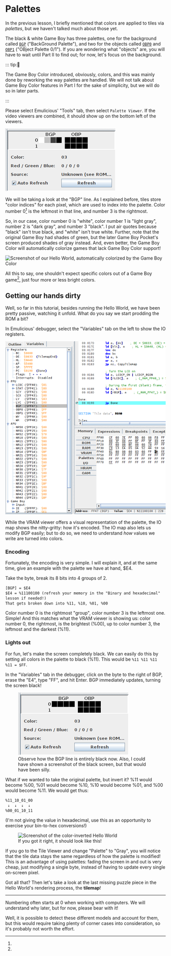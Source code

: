 # Palettes

In the previous lesson, I briefly mentioned that colors are applied to tiles via *palettes*, but we haven't talked much about those yet.

The black & white Game Boy has three palettes, one for the background called [`BGP`](https://gbdev.io/pandocs/Palettes.html#ff47---bgp-bg-palette-data-rw---non-cgb-mode-only) ("BackGround Palette"), and two for the objects called [`OBP0`](https://gbdev.io/pandocs/Palettes.html#ff48---obp0-object-palette-0-data-rw---non-cgb-mode-only) and [`OBP1`](https://gbdev.io/pandocs/Palettes.html#ff48---obp1-object-palette-1-data-rw---non-cgb-mode-only) ("OBject Palette 0/1").
If you are wondering what "objects" are, you will have to wait until Part Ⅱ to find out; for now, let's focus on the background.

::: tip:🌈

The Game Boy Color introduced, obviously, colors, and this was mainly done by reworking the way palettes are handled.
We will not talk about Game Boy Color features in Part Ⅰ for the sake of simplicity, but we will do so in later parts.

:::

Please select Emulicious' "Tools" tab, then select `Palette Viewer`.
If the video viewers are combined, it should show up on the bottom left of the viewers.

![Screenshot of the VRAM viewer's Palette tab](../assets/img/pal_viewer.png)

We will be taking a look at the "BGP" line.
As I explained before, tiles store "color indices" for each pixel, which are used to index into the palette.
Color number 0[^numbering_zero] is the leftmost in that line, and number 3 is the rightmost.

So, in our case, color number 0 is "white", color number 1 is "light gray", number 2 is "dark gray", and number 3 "black".
I put air quotes because "black" isn't true black, and "white" isn't true white.
Further, note that the original Game Boy had shades of green, but the later Game Boy Pocket's screen produced shades of gray instead.
And, even better, the Game Boy Color will automatically colorize games that lack Game Boy Color support!

![Screenshot of our Hello World, automatically colorized by the Game Boy Color](../assets/img/hello_world_autocolor.png)

All this to say, one shouldn't expect specific colors out of a Game Boy game[^console_detection], just four more or less bright colors.

## Getting our hands dirty

Well, so far in this tutorial, besides running the Hello World, we have been pretty passive, watching it unfold.
What do you say we start prodding the ROM a bit?

In Emulicious' debugger, select the "Variables" tab on the left to show the IO registers.

![Screenshot of the IO map](../assets/img/io_map.png)

While the VRAM viewer offers a visual representation of the palette, the IO map shows the nitty-gritty: how it's encoded.
The IO map also lets us modify BGP easily; but to do so, we need to understand *how* values we write are turned into colors.

### Encoding

Fortunately, the encoding is very simple.
I will explain it, and at the same time, give an example with the palette we have at hand, $E4.

Take the byte, break its 8 bits into 4 groups of 2.
```
[BGP] = $E4
$E4 = %11100100 (refresh your memory in the "Binary and hexadecimal" lesson if needed!)
That gets broken down into %11, %10, %01, %00
```

Color number 0 is the rightmost "group", color number 3 is the leftmost one.
Simple!
And this matches what the VRAM viewer is showing us: color number 0, the rightmost, is the brightest (%00), up to color number 3, the leftmost and the darkest (%11).

### Lights out

For fun, let's make the screen completely black.
We can easily do this by setting all colors in the palette to black (%11).
This would be `%11 %11 %11 %11 = $FF`.

In the "Variables" tab in the debugger, click on the byte to the right of BGP, erase the "E4", type "FF", and hit Enter.
BGP immediately updates, turning the screen black!

<figure>
	<img src="../assets/img/pal_viewer_black.png" alt="Screenshot of the palette viewer with the BGP line entirely black">
	<figcaption>Observe how the BGP line is entirely black now. Also, I could have shown a screenshot of the black screen, but that would have been silly.</figcaption>
</figure>

What if we wanted to take the original palette, but invert it?
%11 would become %00, %01 would become %10, %10 would become %01, and %00 would become %11.
We would get thus:

```
%11_10_01_00
 ↓  ↓  ↓  ↓
%00_01_10_11
```

(I'm not giving the value in hexadecimal, use this as an opportunity to exercise your bin-to-hex conversions!)

<figure>
	<img src="../assets/img/hello_world_inv.png" alt="Screenshot of the color-inverted Hello World">
	<figcaption>If you got it right, it should look like this!</figcaption>
</figure>

If you go to the Tile Viewer and change "Palette" to "Gray", you will notice that the tile data stays the same regardless of how the palette is modified!
This is an advantage of using palettes: fading the screen in and out is very cheap, just modifying a single byte, instead of having to update every single on-screen pixel.

Got all that?
Then let's take a look at the last missing puzzle piece in the Hello World's rendering process, the **tilemap**!

---

[^numbering_zero]:
Numbering often starts at 0 when working with computers.
We will understand why later, but for now, please bear with it!

[^console_detection]:
Well, it is possible to detect these different models and account for them, but this would require taking plenty of corner cases into consideration, so it's probably not worth the effort.
